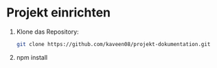 # Projekt einrichten
1. Klone das Repository:
   ```bash
   git clone https://github.com/kaveen08/projekt-dokumentation.git
2. npm install
